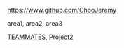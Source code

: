 
<!-- Give link to your github home page -->
<span id="github">https://www.github.com/ChooJeremy</span>

<!-- Give up to 3 expertise areas that you claim credit for -->
<span id="areas">area1, area2, area3</span>

<!-- Give your internal and external projects related to the module -->
<span id="projects">[TEAMMATES](https://github.com/TEAMMATES/teammates), [Project2]()</span>